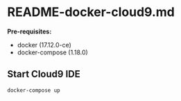 # README-docker-cloud9.md

**Pre-requisites:**
- docker (17.12.0-ce)
- docker-compose (1.18.0)

## Start Cloud9 IDE
```bash
docker-compose up
```